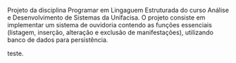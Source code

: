 Projeto da disciplina Programar em Lingaguem Estruturada do curso Análise e Desenvolvimento de Sistemas da Unifacisa.
O projeto consiste em implementar um sistema de ouvidoria contendo as funções essenciais (listagem, inserção, alteração e exclusão de manifestações), utilizando banco de dados para persistência.

teste.
